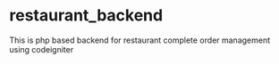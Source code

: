 # restaurant_backend
This is php based backend for restaurant complete order management using codeigniter
